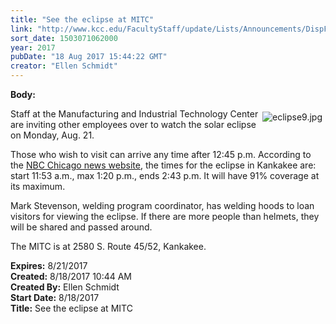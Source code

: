 ```yaml
---
title: "See the eclipse at MITC"
link: "http://www.kcc.edu/FacultyStaff/update/Lists/Announcements/DispForm.aspx?ID=2492"
sort_date: 1503071062000
year: 2017
pubDate: "18 Aug 2017 15:44:22 GMT"
creator: "Ellen Schmidt"
---
```


<div><b>Body:</b> <div class="ExternalClass4F62566EC7F74810BEBA9C7650A362D8"><p><img alt="eclipse9.jpg" src="/FacultyStaff/update/Documents/eclipse9.jpg" style="vertical-align:auto;float:right;margin:5px" />​Staff at the Manufacturing and Industrial Technology Center are inviting other employees over to watch the solar eclipse on Monday, Aug. 21.</p>
<p>Those who wish to visit can arrive any time after 12:45 p.m. According to the <a href="http://www.nbcchicago.com/news/local/what-time-solar-eclipse-happens-chicago-suburbs--440911903.html">NBC Chicago news website</a>, the times for the eclipse in Kankakee are: start 11:53 a.m., max 1:20 p.m., ends 2:43 p.m. It will have 91% coverage at its maximum. </p>
<p>Mark Stevenson, welding program coordinator, has welding hoods to loan visitors for viewing the eclipse. If there are more people than helmets, they will be shared and passed around.</p>
<p>The MITC is at 2580 S. Route 45/52, Kankakee.</p></div></div>
<div><b>Expires:</b> 8/21/2017</div>
<div><b>Created:</b> 8/18/2017 10:44 AM</div>
<div><b>Created By:</b> Ellen Schmidt</div>
<div><b>Start Date:</b> 8/18/2017</div>
<div><b>Title:</b> See the eclipse at MITC</div>
